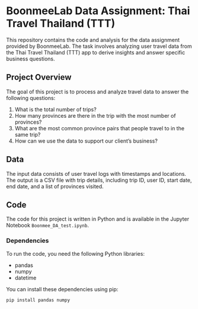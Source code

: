 # BoonmeeLab Data Assignment: Thai Travel Thailand (TTT)

This repository contains the code and analysis for the data assignment provided by BoonmeeLab. The task involves analyzing user travel data from the Thai Travel Thailand (TTT) app to derive insights and answer specific business questions.

## Project Overview

The goal of this project is to process and analyze travel data to answer the following questions:

1. What is the total number of trips?
2. How many provinces are there in the trip with the most number of provinces?
3. What are the most common province pairs that people travel to in the same trip?
4. How can we use the data to support our client’s business?

## Data

The input data consists of user travel logs with timestamps and locations. The output is a CSV file with trip details, including trip ID, user ID, start date, end date, and a list of provinces visited.

## Code

The code for this project is written in Python and is available in the Jupyter Notebook `Boonmee_DA_test.ipynb`.

### Dependencies

To run the code, you need the following Python libraries:

- pandas
- numpy
- datetime

You can install these dependencies using pip:

```bash
pip install pandas numpy
